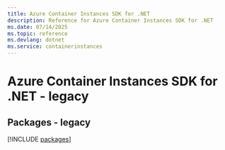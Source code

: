 ```yaml
---
title: Azure Container Instances SDK for .NET
description: Reference for Azure Container Instances SDK for .NET
ms.date: 07/14/2025
ms.topic: reference
ms.devlang: dotnet
ms.service: containerinstances
---
```

# Azure Container Instances SDK for .NET - legacy
## Packages - legacy
[!INCLUDE [packages](container-instances-index.md)]